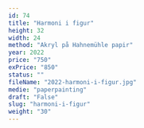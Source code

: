 ```yaml
---
id: 74
title: "Harmoni i figur"
height: 32
width: 24
method: "Akryl på Hahnemühle papir"
year: 2022
price: "750"
exPrice: "850"
status: ""
fileName: "2022-harmoni-i-figur.jpg"
medie: "paperpainting"
draft: "False"
slug: "harmoni-i-figur"
weight: "30"
---
```

